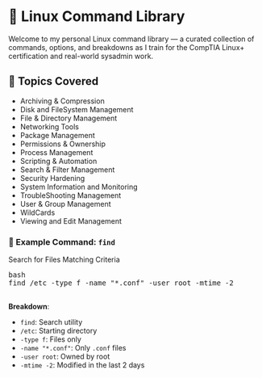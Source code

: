
# 🐧 Linux Command Library

Welcome to my personal Linux command library — a curated collection of commands, options, and breakdowns as I train for the CompTIA Linux+ certification and real-world sysadmin work.

## 📁 Topics Covered

- Archiving & Compression
- Disk and FileSystem Management
- File & Directory Management
- Networking Tools
- Package Management
- Permissions & Ownership
- Process Management
- Scripting & Automation
- Search & Filter Management
- Security Hardening
- System Information and Monitoring
- TroubleShooting Management
- User & Group Management
- WildCards
- Viewing and Edit Management

### 📌 Example Command: `find` 
Search for Files Matching Criteria

<pre>
bash
find /etc -type f -name "*.conf" -user root -mtime -2

</pre>	

 **Breakdown**:
 - `find`: Search utility
 - `/etc`: Starting directory
 - `-type f`: Files only
 - `-name "*.conf"`: Only `.conf` files
 - `-user root`: Owned by root
 - `-mtime -2`: Modified in the last 2 days
	
